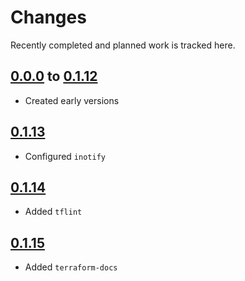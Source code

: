 # Changes
Recently completed and planned work is tracked here.

## [0.0.0](.) to [0.1.12](.)
- Created early versions

## [0.1.13](.)
- Configured `inotify`

## [0.1.14](.)
- Added `tflint`

## [0.1.15](.)
- Added `terraform-docs`
